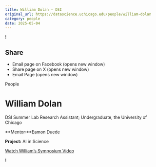 ```yaml
---
title: William Dolan – DSI
original_url: https://datascience.uchicago.edu/people/william-dolan
category: people
date: 2025-05-04
---
```


<!-- Table-like structure detected -->

!

## Share

* Email page on Facebook (opens new window)
* Share page on X (opens new window)
* Email Page (opens new window)

<!-- Table-like structure detected -->

People

# William Dolan

DSI Summer Lab Research Assistant; Undergraduate, the University of Chicago

**Mentor:**Eamon Duede

**Project:** AI in Science

[Watch William’s Symposium Video](https://youtu.be/wd-lAl-YwCw)

!